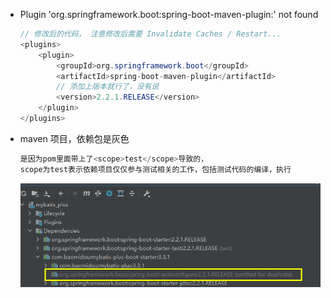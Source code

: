 * Plugin 'org.springframework.boot:spring-boot-maven-plugin:' not found

    ```java
    // 修改后的代码， 注意修改后需要 Invalidate Caches / Restart...
    <plugins>
        <plugin>
            <groupId>org.springframework.boot</groupId>
            <artifactId>spring-boot-maven-plugin</artifactId>
        	// 添加上版本就行了，没有说
            <version>2.2.1.RELEASE</version>
        </plugin>
    </plugins>
    ```

* maven 项目，依赖包是灰色

    ```java
    是因为pom里面带上了<scope>test</scope>导致的，
    scope为test表示依赖项目仅仅参与测试相关的工作，包括测试代码的编译，执行    
    ```

    ![image-20210402160335893](image-20210402160335893.png)